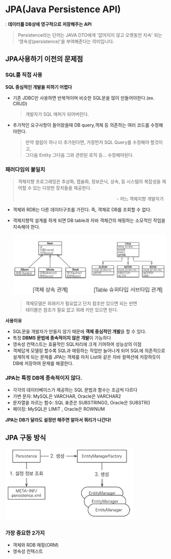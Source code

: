 # JPA(Java Persistence API)
: **데이터를 DB상에 영구적으로 저장해주는 API**
> Persistence라는 단어는 JAVA DTO에게 '없어지지 않고 오랫동안 지속' 되는 '영속성(persistence)'을 부여해준다는 의미입니다.  

## JPA사용하기 이전의 문제점  
### SQL를 직접 사용
**SQL 중심적인 개발을 피하기 어렵다**
- 기존 JDBC만 사용하면 반복적이며 비슷한 SQL문을 많이 만들어야한다.(ex. CRUD)
    > 개발자가 SQL 매퍼가 되어버린다. 
- 추가적인 요구사항이 들어왔을때 DB query,객체 등 의존하는 여러 코드를 수정해야한다.
    > 만약 컬럼이 하나 더 추가된다면, 가장먼저 SQL Query를 수정해야 할것이고,  
    > 그다음 Entity 그다음 그와 관련된 로직 등... 수정해야된다.

### 패러다임의 불일치
> 객체지향 프로그래밍은 추상화, 캡슐화, 정보은닉, 상속, 등 시스템의 복잡성을 제어할 수 있는 다양한 장치들을 제공한다.
> <p align=right>- 어느 객체지향 개발자가&nbsp&nbsp</p>

- 객체와 RDB는 다른 데이터구조를 가진다. 즉, 객채로 DB를 조회할 수 없다.
- 객체지향적 설계를 하게 되면 DB table과 자바 객체간의 매핑하는 소모적인 작업을 지속해야 한다.

    <img width=500px src=./img/jpa-table-object-relation.png>

    >객체모델은 외래키가 필요없고 단지 참조만 있으면 되는 반면  
    >테이블은 참조가 필요 없고 외래 키만 있으면 된다.

**사용이유**
- SQL문을 개발자가 만들지 않기 때문에 **객체 중심적인 개발**을 할 수 있다.
- 특정 **DBMS 문법에 종속적이지 않은 개발**이 가능하다
- 영속성 컨택스트는 효율적인 SQL처리에 크게 기여하여 성능상의 이점
- 객체답게 모델링 할수록 SQL과 매핑하는 작업만 늘어나게 되어 SQL에 의존적으로 설계하게 되는 문제를 JPA는 객체를 마치 List와 같은 자바 컬렉션에 저장하듯이 DB에 저장하여 문제를 해결한다.

### JPA는 특정 DB에 종속적이지 않다.
- 각각의 데이터베이스가 제공하는 SQL 문법과 함수는 조금씩 다르다
- 가변 문자: MySQL은 VARCHAR, Oracle은 VARCHAR2
- 문자열을 자르는 함수: SQL 표준은 SUBSTRING(), Oracle은
SUBSTR()
- 페이징: MySQL은 LIMIT , Oracle은 ROWNUM

**JPA는 DB가 달라도 설정만 해주면 알아서 쿼리가 나간다!**
## JPA 구동 방식
<img width=400px src=./img/jpa-work.png>


### 가장 중요한 2가지
- 객체와 RDB 매핑(ORM)
- 영속성 컨텍스트